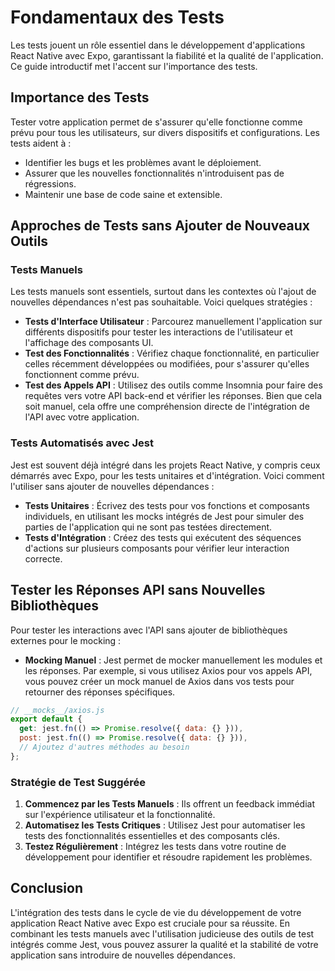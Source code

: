 # Fondamentaux des Tests
Les tests jouent un rôle essentiel dans le développement d'applications React Native avec Expo, garantissant la fiabilité et la qualité de l'application. Ce guide introductif met l'accent sur l'importance des tests.

## Importance des Tests

Tester votre application permet de s'assurer qu'elle fonctionne comme prévu pour tous les utilisateurs, sur divers dispositifs et configurations. Les tests aident à :

- Identifier les bugs et les problèmes avant le déploiement.
- Assurer que les nouvelles fonctionnalités n'introduisent pas de régressions.
- Maintenir une base de code saine et extensible.

## Approches de Tests sans Ajouter de Nouveaux Outils

### Tests Manuels

Les tests manuels sont essentiels, surtout dans les contextes où l'ajout de nouvelles dépendances n'est pas souhaitable. Voici quelques stratégies :

- **Tests d'Interface Utilisateur** : Parcourez manuellement l'application sur différents dispositifs pour tester les interactions de l'utilisateur et l'affichage des composants UI.
- **Test des Fonctionnalités** : Vérifiez chaque fonctionnalité, en particulier celles récemment développées ou modifiées, pour s'assurer qu'elles fonctionnent comme prévu.
- **Test des Appels API** : Utilisez des outils comme Insomnia pour faire des requêtes vers votre API back-end et vérifier les réponses. Bien que cela soit manuel, cela offre une compréhension directe de l'intégration de l'API avec votre application.

### Tests Automatisés avec Jest

Jest est souvent déjà intégré dans les projets React Native, y compris ceux démarrés avec Expo, pour les tests unitaires et d'intégration. Voici comment l'utiliser sans ajouter de nouvelles dépendances :

- **Tests Unitaires** : Écrivez des tests pour vos fonctions et composants individuels, en utilisant les mocks intégrés de Jest pour simuler des parties de l'application qui ne sont pas testées directement.
- **Tests d'Intégration** : Créez des tests qui exécutent des séquences d'actions sur plusieurs composants pour vérifier leur interaction correcte.

## Tester les Réponses API sans Nouvelles Bibliothèques

Pour tester les interactions avec l'API sans ajouter de bibliothèques externes pour le mocking :

- **Mocking Manuel** : Jest permet de mocker manuellement les modules et les réponses. Par exemple, si vous utilisez Axios pour vos appels API, vous pouvez créer un mock manuel de Axios dans vos tests pour retourner des réponses spécifiques.

```javascript
// __mocks__/axios.js
export default {
  get: jest.fn(() => Promise.resolve({ data: {} })),
  post: jest.fn(() => Promise.resolve({ data: {} })),
  // Ajoutez d'autres méthodes au besoin
};
```

### Stratégie de Test Suggérée

1. **Commencez par les Tests Manuels** : Ils offrent un feedback immédiat sur l'expérience utilisateur et la fonctionnalité.
2. **Automatisez les Tests Critiques** : Utilisez Jest pour automatiser les tests des fonctionnalités essentielles et des composants clés.
3. **Testez Régulièrement** : Intégrez les tests dans votre routine de développement pour identifier et résoudre rapidement les problèmes.

## Conclusion

L'intégration des tests dans le cycle de vie du développement de votre application React Native avec Expo est cruciale pour sa réussite. En combinant les tests manuels avec l'utilisation judicieuse des outils de test intégrés comme Jest, vous pouvez assurer la qualité et la stabilité de votre application sans introduire de nouvelles dépendances.